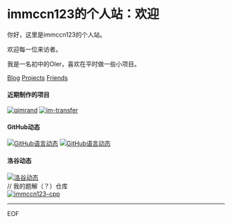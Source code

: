 # immccn123的个人站：欢迎
你好，这里是immccn123的个人站。

欢迎每一位来访者。

我是一名初中的OIer，喜欢在平时做一些小项目。

[Blog](https://immccn123.github.io/blog.html) [Projects](https://immccn123.github.io/projects.html) [Friends](https://immccn123.github.io/friend.html)

#### 近期制作的项目
[![qimrand](https://github-readme-stats.vercel.app/api/pin/?username=immccn123&repo=qimrand&show_owner=true)](https://github.com/immccn123/qimrand)
[![im-transfer](https://github-readme-stats.vercel.app/api/pin/?username=immccn123&repo=im-transfer&show_owner=true)](https://github.com/immccn123/im-transfer)
#### GitHub动态
[![GitHub语言动态](https://github-readme-stats.vercel.app/api/top-langs/?username=immccn123&layout=compact)](https://github.com/immccn123/)
[![GitHub语言动态](https://github-readme-stats.vercel.app/api?username=immccn123&count_private=true&show_icons=true)](https://github.com/immccn123/)
#### 洛谷动态
[![洛谷动态](https://luogu.vercel.app/api?id=385633)](https://www.luogu.com.cn/user/385633)  
// 我的题解（？）仓库  
[![immccn123-cpp](https://github-readme-stats.vercel.app/api/pin/?username=immccn123&repo=immccn123-cpp&show_owner=true)](https://github.com/immccn123/immccn123-cpp)  


---
EOF


